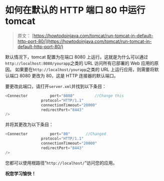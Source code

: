# 如何在默认的 HTTP 端口 80 中运行 tomcat

> 原文： [https://howtodoinjava.com/tomcat/run-tomcat-in-default-http-port-80/](https://howtodoinjava.com/tomcat/run-tomcat-in-default-http-port-80/)

默认情况下，tomcat 配置为在端口 8080 上运行。这就是为什么可以通过`http://localhost:8080/yourapp`之类的 URL 访问所有已部署的 Web 应用的原因。 如果要在`http://localhost/yourapp`之类的 URL 上运行应用，则需要将默认端口 8080 更改为 80，这是 HTTP 连接器的默认端口。

要更改此端口，请打开`server.xml`并找到以下条目：

```java
<Connector 	        port="8080" 		//Change this
				protocol="HTTP/1.1"
				connectionTimeout="20000"
				redirectPort="8443" 
/>
```

并将其更改为以下条目：

```java
<Connector 	        port="80" 		//Changed 
				protocol="HTTP/1.1"
				connectionTimeout="20000"
				redirectPort="8443" 
/>
```

您都可以使用根路径“`http://localhost/`”访问您的应用。

**祝您学习愉快！**